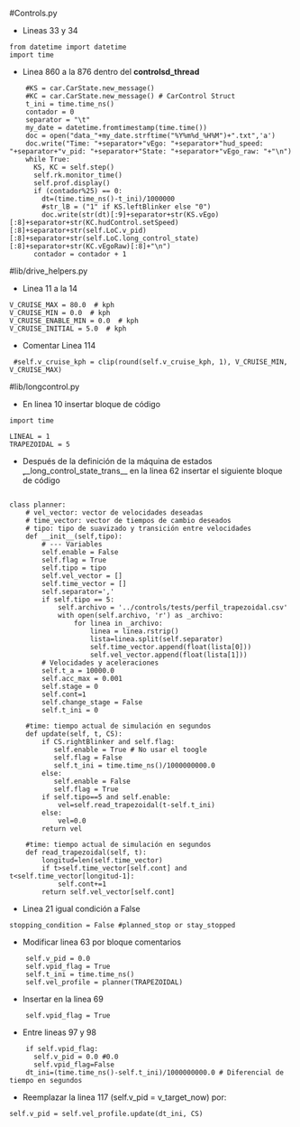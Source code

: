 #Controls.py

+ Lineas 33 y 34

~~~
from datetime import datetime
import time
~~~

+ Linea 860 a la 876 dentro del __controlsd_thread__

~~~
    #KS = car.CarState.new_message()
    #KC = car.CarState.new_message() # CarControl Struct
    t_ini = time.time_ns()
    contador = 0
    separator = "\t"
    my_date = datetime.fromtimestamp(time.time())
    doc = open("data_"+my_date.strftime("%Y%m%d_%H%M")+".txt",'a')
    doc.write("Time: "+separator+"vEgo: "+separator+"hud_speed: "+separator+"v_pid: "+separator+"State: "+separator+"vEgo_raw: "+"\n")
    while True:
      KS, KC = self.step()
      self.rk.monitor_time()
      self.prof.display()
      if (contador%25) == 0:
        dt=(time.time_ns()-t_ini)/1000000
        #str_lB = ("1" if KS.leftBlinker else "0")
        doc.write(str(dt)[:9]+separator+str(KS.vEgo)[:8]+separator+str(KC.hudControl.setSpeed)[:8]+separator+str(self.LoC.v_pid)[:8]+separator+str(self.LoC.long_control_state)[:8]+separator+str(KC.vEgoRaw)[:8]+"\n")
      contador = contador + 1 
~~~

#lib/drive_helpers.py

+ Linea 11 a la 14

~~~
V_CRUISE_MAX = 80.0  # kph
V_CRUISE_MIN = 0.0  # kph
V_CRUISE_ENABLE_MIN = 0.0  # kph
V_CRUISE_INITIAL = 5.0  # kph
~~~

+ Comentar Linea 114

~~~
 #self.v_cruise_kph = clip(round(self.v_cruise_kph, 1), V_CRUISE_MIN, V_CRUISE_MAX)

~~~

#lib/longcontrol.py

+ En linea 10 insertar bloque de código

~~~
import time 

LINEAL = 1
TRAPEZOIDAL = 5
~~~

+ Después de la definición de la máquina de estados ̣̣__long_control_state_trans__ en la linea 62 insertar el siguiente bloque de código

~~~

class planner:
    # vel_vector: vector de velocidades deseadas
    # time_vector: vector de tiempos de cambio deseados
    # tipo: tipo de suavizado y transición entre velocidades
    def __init__(self,tipo):
        # --- Variables
        self.enable = False
        self.flag = True
        self.tipo = tipo
        self.vel_vector = []
        self.time_vector = []
        self.separator=','
        if self.tipo == 5:
            self.archivo = '../controls/tests/perfil_trapezoidal.csv'
            with open(self.archivo, 'r') as _archivo:
                for linea in _archivo:
                    linea = linea.rstrip()
                    lista=linea.split(self.separator)
                    self.time_vector.append(float(lista[0]))
                    self.vel_vector.append(float(lista[1]))
        # Velocidades y aceleraciones        
        self.t_a = 10000.0
        self.acc_max = 0.001
        self.stage = 0
        self.cont=1
        self.change_stage = False
        self.t_ini = 0
        
    #time: tiempo actual de simulación en segundos
    def update(self, t, CS):  
        if CS.rightBlinker and self.flag:
           self.enable = True # No usar el toogle
           self.flag = False
           self.t_ini = time.time_ns()/1000000000.0
        else:
           self.enable = False
           self.flag = True
        if self.tipo==5 and self.enable:
            vel=self.read_trapezoidal(t-self.t_ini)
        else:
            vel=0.0
        return vel

    #time: tiempo actual de simulación en segundos
    def read_trapezoidal(self, t):
        longitud=len(self.time_vector)
        if t>self.time_vector[self.cont] and t<self.time_vector[longitud-1]:
            self.cont+=1
        return self.vel_vector[self.cont]
~~~

+ Linea 21 igual condición a False

~~~
stopping_condition = False #planned_stop or stay_stopped
~~~

+ Modificar linea 63 por bloque comentarios

~~~
    self.v_pid = 0.0 
    self.vpid_flag = True
    self.t_ini = time.time_ns()
    self.vel_profile = planner(TRAPEZOIDAL) 
~~~

+ Insertar en la linea 69

~~~
    self.vpid_flag = True
~~~

+ Entre lineas 97 y 98

~~~
    if self.vpid_flag:
      self.v_pid = 0.0 #0.0
      self.vpid_flag=False
    dt_ini=(time.time_ns()-self.t_ini)/1000000000.0 # Diferencial de tiempo en segundos
~~~

+ Reemplazar la linea 117 (self.v_pid = v_target_now) por:

~~~
self.v_pid = self.vel_profile.update(dt_ini, CS)
~~~